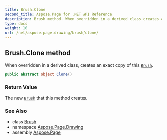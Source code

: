 ```yaml
---
title: Brush.Clone
second_title: Aspose.Page for .NET API Reference
description: Brush method. When overridden in a derived class creates an exact copy of this Brush
type: docs
weight: 10
url: /net/aspose.page.drawing/brush/clone/
---
```

## Brush.Clone method

When overridden in a derived class, creates an exact copy of this [`Brush`](../).

```csharp
public abstract object Clone()
```

### Return Value

The new [`Brush`](../) that this method creates.

### See Also

* class [Brush](../)
* namespace [Aspose.Page.Drawing](../../brush/)
* assembly [Aspose.Page](../../../)


